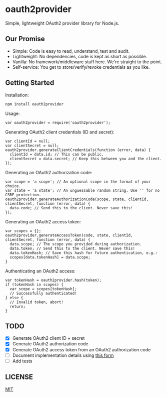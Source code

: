 # oauth2provider

Simple, lightweight OAuth2 provider library for Node.js.

## Our Promise

- Simple: Code is easy to read, understand, test and audit.
- Lightweight: No dependencies, code is kept as short as possible.
- Vanilla: No framework/middleware stuff here. We're straight to the point.
- Self-service: You get to store/verify/revoke credentials as you like.

## Getting Started

Installation:

    npm install oauth2provider

Usage:

    var oauth2provider = require('oauth2provider');

Generating OAuth2 client credentials (ID and secret):

    var clientId = null;
    var clientSecret = null;
    oauth2provider.generateClientCredentials(function (error, data) {
      clientId = data.id; // This can be public.
      clientSecret = data.secret; // Keep this between you and the client.
    });

Generating an OAuth2 authorization code:

    var scope = 'a scope'; // An optional scope in the format of your choice.
    var state = 'a state'; // An unguessable random string. Use '' for no CSRF protection.
    oauth2provider.generateAuthorizationCode(scope, state, clientId, clientSecret, function (error, data) {
      data.code; // Send this to the client. Never save this!
    });

Generating an OAuth2 access token:

    var scopes = {};
    oauth2provider.generateAccessToken(code, state, clientId, clientSecret, function (error, data) {
      data.scope; // The scope you provided during authorization.
      data.token; // Send this to the client. Never save this!
      data.tokenHash; // Save this hash for future authentication, e.g.:
      scopes[data.tokenHash] = data.scope;
    }

Authenticating an OAuth2 access:

    var tokenHash = oauth2provider.hash(token);
    if (tokenHash in scopes) {
      var scope = scopes[tokenHash];
      // Successfully authenticated!
    } else {
      // Invalid token, abort!
      return;
    }

## TODO

- [x] Generate OAuth2 client ID + secret
- [x] Generate OAuth2 authorization code
- [x] Generate OAuth2 access token from an OAuth2 authorization code
- [ ] Document implementation details using [this form](https://aaronparecki.com/2015/01/15/8/so-you-implemented-an-oauth2-api)
- [ ] Add tests

## LICENSE

[MIT](https://github.com/jankeromnes/oauth2provider/blob/master/LICENSE)
